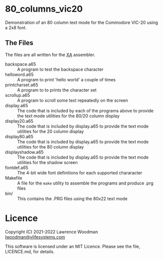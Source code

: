 80_columns_vic20
================

Demonstration of an 80 column text mode for the Commodore VIC-20 using a 2x8 font.


## The Files

The files are all written for the [XA](https://www.floodgap.com/retrotech/xa/) assembler.

<dl>
  <dt>backspace.a65</dt>
  <dd>A program to test the backspace character</dd>

  <dt>helloword.a65</dt>
  <dd>A program to print 'hello world' a couple of times</dd>

  <dt>printcharset.a65</dt>
  <dd>A program to to prints the character set</dd>

  <dt>scrollup.a65</dt>
  <dd>A program to scroll some text repeatedly on the screen</dd>

  <dt>display.a65</dt>
  <dd>The code that is included by each of the programs above to provide the text mode utilities for the 80/20 column display</dd>

  <dt>display20.a65</dt>
  <dd>The code that is included by display.a65 to provide the text mode utilities for the 20 column display</dd>

  <dt>display80.a65</dt>
  <dd>The code that is included by display.a65 to provide the text mode utilities for the 80 column display</dd>

  <dt>displayshadow.a65</dt>
  <dd>The code that is included by display.a65 to provide the text mode utilities for the shadow screen</dd>

  <dt>fontdef.a65</dt>
  <dd>The 4-bit wide font definitions for each supported chararacter</dd>

  <dt>Makefile</dt>
  <dd>A file for the <code>make</code> utility to assemble the programs and produce .prg files</dd>

  <dt>bin/</dt>
  <dd>This contains the .PRG files using the 80x22 text mode</dd>
</dl>

# Licence
Copyright (C) 2021-2022 Lawrence Woodman <lwoodman@vlifesystems.com>

This software is licensed under an MIT Licence.  Please see the file, LICENCE.md, for details.
